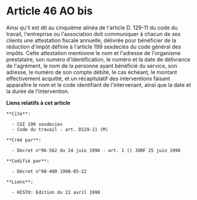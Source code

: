 # Article 46 AO bis

Ainsi qu'il est dit au cinquième alinéa de l'article D. 129-11 du code du travail, l'entreprise ou l'association doit
communiquer à chacun de ses clients une attestation fiscale annuelle, délivrée pour bénéficier de la réduction d'impôt
définie à l'article 199 sexdecies du code général des impôts. Cette attestation mentionne le nom et l'adresse de l'organisme
prestataire, son numéro d'identification, le numéro et la date de délivrance de l'agrément, le nom de la personne ayant
bénéficié du service, son adresse, le numéro de son compte débité, le cas échéant, le montant effectivement acquitté, et un
récapitulatif des interventions faisant apparaître le nom et le code identifiant de l'intervenant, ainsi que la date et la
durée de l'intervention.

**Liens relatifs à cet article**

	**Cite**:

	  - CGI 199 sexdecies
	  - Code du travail - art. D129-11 (M)

	**Créé par**:

	  - Décret n°96-562 du 24 juin 1996 - art. 1 () JORF 25 juin 1996

	**Codifié par**:

	  - Décret n°98-400 1998-05-22

	**Liens**:

	  - HISTO: Edition du 22 avril 1998
